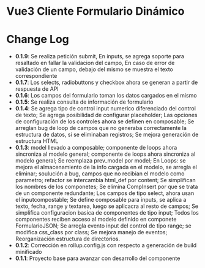 # Vue3 Cliente Formulario Dinámico

# Change Log
- **0.1.9**: Se realiza petición submit, En inputs, se agrega soporte para resaltado en fallar la validacion del campo, En caso de error de validación de un campo, debajo del mismo se muestra el texto correspondiente
- **0.1.7**: Los selects, radiobuttons y checkbox ahora se generan a partir de respuesta de API
- **0.1.6**: Los campos del formulario toman los datos cargados en el mismo
- **0.1.5**: Se realiza consulta de información de formulario
- **0.1.4**:  Se agrega tipo de control input numerico diferenciado del control de texto; Se agrega posibilidad de configurar placeholder;
Las opciones de configuración de los controles ahora se definen en composable; Se arreglan bug de loop de campos que no generaba correctamente la estructura de datos, si se eliminaban registros; Se mejora generación de estructura HTML
- **0.1.3**:  model llevado a composable; componente de loops ahora sincroniza al modelo general; componente de loops ahora sincroniza al modelo general; Se reemplaza prev_model por model; En Loops: se mejora el almacenamiento de la info cargada en el modelo, se arregla el eliminar; soulución a bug, campos que no recibian el modelo como parametro; refactor se intercambia html_def por content; Se simplifican los nombres de los componetes; Se elimina CompInsert por que se trata de un componente redundante; Los campos de tipo select, ahora usan el inputcompostable; Se define composable para inputs, se aplica a texto, fecha, range y textarea, luego se aplicacra al resto de campos; Se simplifica configuracion basica de componentes de tipo input; Todos los componentes reciben acceso al modelo definido en componete FormularioJSON; Se arregla evento input del control de tipo range; se modifica css_class por class; Se mejora manejo de eventos; Reorganización estructura de directorios.
- **0.1.2**: Corrección en rollup.config.js con respecto a generación de build minificado
- **0.1.1**: Proyecto base para avanzar con desarrollo del componente